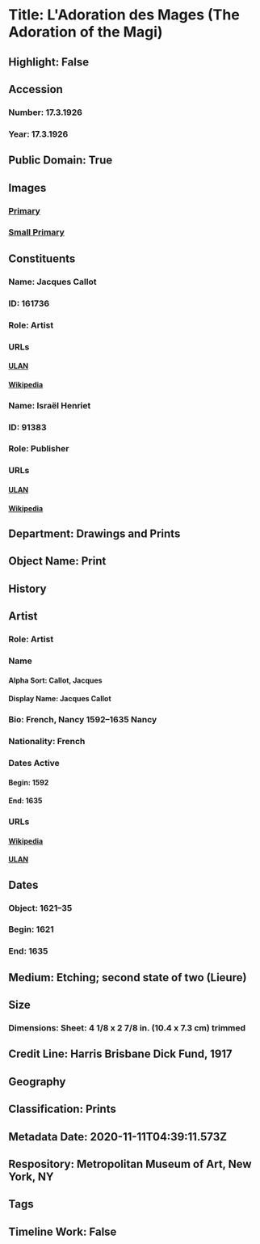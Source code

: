 # Title: L'Adoration des Mages (The Adoration of the Magi)
## Highlight: False
## Accession
### Number: 17.3.1926
### Year: 17.3.1926
## Public Domain: True
## Images
### [Primary](https://images.metmuseum.org/CRDImages/dp/original/DP890732.jpg)
### [Small Primary](https://images.metmuseum.org/CRDImages/dp/web-large/DP890732.jpg)
## Constituents
### Name: Jacques Callot
### ID: 161736
### Role: Artist
### URLs
#### [ULAN](http://vocab.getty.edu/page/ulan/500021688)
#### [Wikipedia](https://www.wikidata.org/wiki/Q460124)
### Name: Israël Henriet
### ID: 91383
### Role: Publisher
### URLs
#### [ULAN](http://vocab.getty.edu/page/ulan/500082521)
#### [Wikipedia](https://www.wikidata.org/wiki/Q3155663)
## Department: Drawings and Prints
## Object Name: Print
## History
## Artist
### Role: Artist
### Name
#### Alpha Sort: Callot, Jacques
#### Display Name: Jacques Callot
### Bio: French, Nancy 1592–1635 Nancy
### Nationality: French
### Dates Active
#### Begin: 1592
#### End: 1635
### URLs
#### [Wikipedia](https://www.wikidata.org/wiki/Q460124)
#### [ULAN](http://vocab.getty.edu/page/ulan/500021688)
## Dates
### Object: 1621–35
### Begin: 1621
### End: 1635
## Medium: Etching; second state of two (Lieure)
## Size
### Dimensions: Sheet: 4 1/8 x 2 7/8 in. (10.4 x 7.3 cm) trimmed
## Credit Line: Harris Brisbane Dick Fund, 1917
## Geography
## Classification: Prints
## Metadata Date: 2020-11-11T04:39:11.573Z
## Respository: Metropolitan Museum of Art, New York, NY
## Tags
## Timeline Work: False